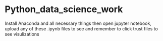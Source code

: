 # Python_data_science_work

Install Anaconda and all necessary things then open jupyter notebook,
upload any of these .ipynb files to see and remember to click trust files to see visulizations
